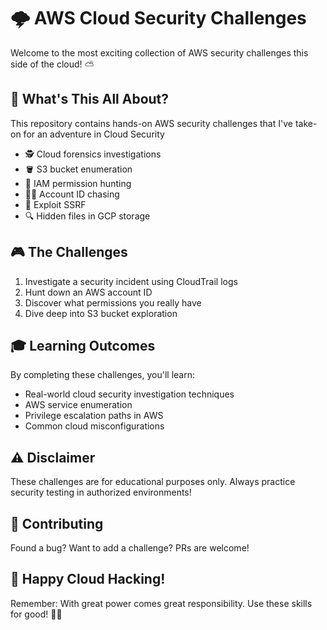# 🌩️ AWS Cloud Security Challenges 

Welcome to the most exciting collection of AWS security challenges this side of the cloud! ⛅

## 🎯 What's This All About?

This repository contains hands-on AWS security challenges that I've take-on for an adventure in Cloud Security

- 🕵️ Cloud forensics investigations
- 🪣 S3 bucket enumeration
- 🔑 IAM permission hunting
- 🏃‍♂️ Account ID chasing
- 🚀 Exploit SSRF
- 🔍 Hidden files in GCP storage

## 🎮 The Challenges

1. Investigate a security incident using CloudTrail logs
2. Hunt down an AWS account ID
3. Discover what permissions you really have
4. Dive deep into S3 bucket exploration

## 🎓 Learning Outcomes

By completing these challenges, you'll learn:
- Real-world cloud security investigation techniques
- AWS service enumeration
- Privilege escalation paths in AWS
- Common cloud misconfigurations

## ⚠️ Disclaimer

These challenges are for educational purposes only. Always practice security testing in authorized environments!

## 🤝 Contributing

Found a bug? Want to add a challenge? PRs are welcome! 

## 🎉 Happy Cloud Hacking!

Remember: With great power comes great responsibility. Use these skills for good! 🦸‍♂️